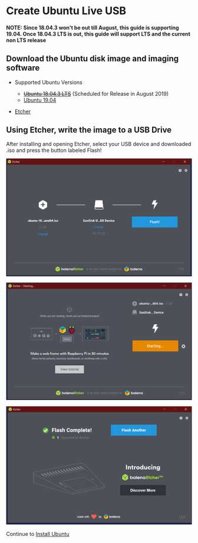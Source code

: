 # Create Ubuntu Live USB

#### NOTE: Since 18.04.3 won't be out till August, this guide is supporting 19.04. Once 18.04.3 LTS is out, this guide will support LTS and the current non LTS release

## Download the Ubuntu disk image and imaging software
* Supported Ubuntu Versions
    * ~~[Ubuntu 18.04.3 LTS](http://releases.ubuntu.com/18.04/ubuntu-18.04.3-desktop-amd64.iso)~~ (Scheduled for Release in August 2019)
    * [Ubuntu 19.04](http://releases.ubuntu.com/19.04/ubuntu-19.04-desktop-amd64.iso)    

* [Etcher](https://www.balena.io/etcher/)

## Using Etcher, write the image to a USB Drive

After installing and opening Etcher, select your USB device and downloaded .iso and press the button labeled Flash!

![Etcher Screenshot](../Images/etcherScreen.PNG "Etcher Screenshot")

![Etcher Screenshot 2](../Images/etcherScreen2.PNG "Etcher Screenshot")

![Etcher Screenshot 3](../Images/etcherScreen3.PNG "Etcher Screenshot")

Continue to [Install Ubuntu](InstallUbuntu.md)
